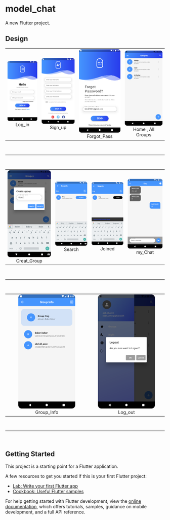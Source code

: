 # model_chat

A new Flutter project.

## Design

<div style="text-align: center">
<table><tr>

   <td style="text-align: center">
    <img width="180" alt="Log_in" src="/images/D1.png">
        Log_in
  </td>


   <td style="text-align: center">
    <img width="180" alt="Sign_up" src="/images/D2.png">
        Sign_up
  </td>

  <td style="text-align: center">
    <img width="180" alt="Forgot_Pass" src="/images/D3.png">
        Forgot_Pass
  </td>

  <td style="text-align: center">
    <img width="180" alt="All_Groups" src="/images/D4.png">
        Home , All Groups
  </td>

</tr></table>
</div>

<br> 
<hr>
<br>

<div style="text-align: center">
<table><tr>

   <td style="text-align: center">
    <img width="180" alt="Creat_Group" src="/images/D5.png">
        Creat_Group
  </td>

   <td style="text-align: center">
    <img width="180" alt="Search" src="/images/D6.png">
        Search
  </td>

  <td style="text-align: center">
    <img width="180" alt="Joined" src="/images/D7.png">
        Joined
  </td>

  <td style="text-align: center">
    <img width="180" alt="my_Chat" src="/images/D8.png">
        my_Chat
  </td>

</tr></table>
</div>

<br> 
<hr>
<br>

<div style="text-align: center">
<table><tr>

   <td style="text-align: center">
    <img width="180" alt="Group_Info" src="/images/D9.png">
        Group_Info
  </td>

   <td style="text-align: center">
    <img width="180" alt="Log_out" src="/images/D10.png">
        Log_out
  </td>


</tr></table>
</div>

<br> 
<hr>
<br>

## Getting Started

This project is a starting point for a Flutter application.

A few resources to get you started if this is your first Flutter project:

- [Lab: Write your first Flutter app](https://docs.flutter.dev/get-started/codelab)
- [Cookbook: Useful Flutter samples](https://docs.flutter.dev/cookbook)

For help getting started with Flutter development, view the
[online documentation](https://docs.flutter.dev/), which offers tutorials,
samples, guidance on mobile development, and a full API reference.
